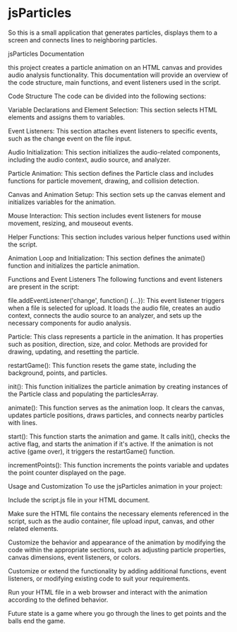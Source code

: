 # jsParticles

So this is a small application that generates particles, displays them to a screen and connects lines to neighboring particles.

jsParticles Documentation

this project creates a particle animation on an HTML canvas and provides audio analysis functionality. This documentation will provide an overview of the code structure, main functions, and event listeners used in the script.

Code Structure
The code can be divided into the following sections:

Variable Declarations and Element Selection: This section selects HTML elements and assigns them to variables.

Event Listeners: This section attaches event listeners to specific events, such as the change event on the file input.

Audio Initialization: This section initializes the audio-related components, including the audio context, audio source, and analyzer.

Particle Animation: This section defines the Particle class and includes functions for particle movement, drawing, and collision detection.

Canvas and Animation Setup: This section sets up the canvas element and initializes variables for the animation.

Mouse Interaction: This section includes event listeners for mouse movement, resizing, and mouseout events.

Helper Functions: This section includes various helper functions used within the script.

Animation Loop and Initialization: This section defines the animate() function and initializes the particle animation.

Functions and Event Listeners
The following functions and event listeners are present in the script:

file.addEventListener('change', function() {...}): This event listener triggers when a file is selected for upload. It loads the audio file, creates an audio context, connects the audio source to an analyzer, and sets up the necessary components for audio analysis.

Particle: This class represents a particle in the animation. It has properties such as position, direction, size, and color. Methods are provided for drawing, updating, and resetting the particle.

restartGame(): This function resets the game state, including the background, points, and particles.

init(): This function initializes the particle animation by creating instances of the Particle class and populating the particlesArray.

animate(): This function serves as the animation loop. It clears the canvas, updates particle positions, draws particles, and connects nearby particles with lines.

start(): This function starts the animation and game. It calls init(), checks the active flag, and starts the animation if it's active. If the animation is not active (game over), it triggers the restartGame() function.

incrementPoints(): This function increments the points variable and updates the point counter displayed on the page.

Usage and Customization
To use the jsParticles animation in your project:

Include the script.js file in your HTML document.

Make sure the HTML file contains the necessary elements referenced in the script, such as the audio container, file upload input, canvas, and other related elements.

Customize the behavior and appearance of the animation by modifying the code within the appropriate sections, such as adjusting particle properties, canvas dimensions, event listeners, or colors.

Customize or extend the functionality by adding additional functions, event listeners, or modifying existing code to suit your requirements.

Run your HTML file in a web browser and interact with the animation according to the defined behavior.

Future state is a game where you go through the lines to get points and the balls end the game.
